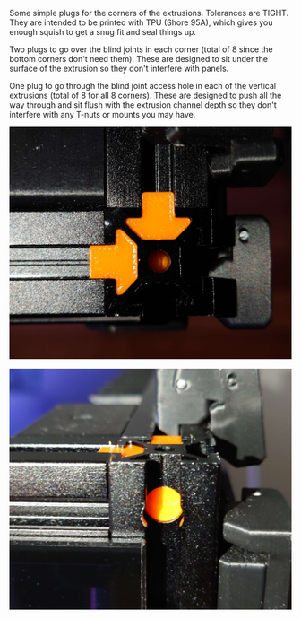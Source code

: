 Some simple plugs for the corners of the extrusions.  Tolerances are TIGHT.  They are intended to be printed with TPU (Shore 95A), which gives you enough squish to get a snug fit and seal things up.

Two plugs to go over the blind joints in each corner (total of 8 since the bottom corners don't need them).  These are designed to sit under the surface of the extrusion so they don't interfere with panels.

One plug to go through the blind joint access hole in each of the vertical extrusions (total of 8 for all 8 corners).  These are designed to push all the way through and sit flush with the extrusion channel depth so they don't interfere with any T-nuts or mounts you may have. 

![Top View](https://github.com/oogoom/Voron-Mods/blob/main/Extrusion-Plugs/images/DSC_32302.jpg)

![Side View](https://github.com/oogoom/Voron-Mods/blob/main/Extrusion-Plugs/images/DSC_32312.jpg)
